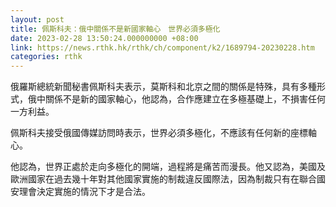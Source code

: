 ```yaml
---
layout: post
title: 佩斯科夫：俄中關係不是新國家軸心　世界必須多極化
date: 2023-02-28 13:50:24.000000000 +08:00
link: https://news.rthk.hk/rthk/ch/component/k2/1689794-20230228.htm
categories: rthk
---
```


俄羅斯總統新聞秘書佩斯科夫表示，莫斯科和北京之間的關係是特殊，具有多種形式，俄中關係不是新的國家軸心，他認為，合作應建立在多極基礎上，不損害任何一方利益。

佩斯科夫接受俄國傳媒訪問時表示，世界必須多極化，不應該有任何新的座標軸心。

他認為，世界正處於走向多極化的開端，過程將是痛苦而漫長。他又認為，美國及歐洲國家在過去幾十年對其他國家實施的制裁違反國際法，因為制裁只有在聯合國安理會決定實施的情況下才是合法。
